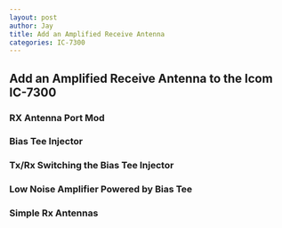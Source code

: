 ```yaml
---
layout: post
author: Jay 
title: Add an Amplified Receive Antenna 
categories: IC-7300
---
```


## Add an Amplified Receive Antenna to the Icom IC-7300

### RX Antenna Port Mod

### Bias Tee Injector

### Tx/Rx Switching the Bias Tee Injector

### Low Noise Amplifier Powered by Bias Tee

### Simple Rx Antennas
